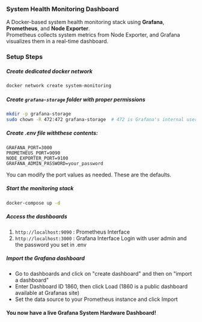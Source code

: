 ### System Health Monitoring Dashboard
A Docker-based system health monitoring stack using **Grafana**, **Prometheus**, and **Node Exporter**.  
Prometheus collects system metrics from Node Exporter, and Grafana visualizes them in a real-time dashboard.

### Setup Steps
##### Create dedicated docker network 
```bash
docker network create system-monitoring
```
##### Create `grafana-storage` folder with proper permissions
```bash
mkdir -p grafana-storage
sudo chown -R 472:472 grafana-storage  # 472 is Grafana's internal user
```
##### Create .env file withthese contents:
```env
GRAFANA_PORT=3000
PROMETHEUS_PORT=9090
NODE_EXPORTER_PORT=9100
GRAFANA_ADMIN_PASSWORD=your_password
```
You can modify the port values as needed. These are the defaults.
##### Start the monitoring stack
```bash
docker-compose up -d
```
##### Access the dashboards
1. `http://localhost:9090` : Prometheus Interface
2. `http://localhost:3000` : Grafana Interface
Login with user admin and the password you set in .env
##### Import the Grafana dashboard
- Go to dashboards and click on "create dashboard" and then on "import a dashboard"
- Enter Dashboard ID 1860, then click Load (1860 is a public dashboard available at Grafanas site)
- Set the data source to your Prometheus instance and click Import

#### You now have a live Grafana System Hardware Dashboard!
